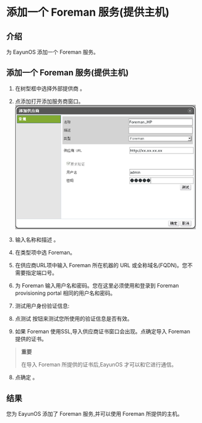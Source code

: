 # 添加一个 Foreman 服务(提供主机)

## 介绍

为 EayunOS 添加一个 Foreman 服务。

## 添加一个 Foreman 服务(提供主机)

1. 在树型框中选择外部提供商 。

2. 点添加打开添加服务商窗口。
![The Add Provider Window Foreman](../images/External_Providers_the_add_provider_window_foreman.png)

3. 输入名称和描述 。

4. 在类型项中选 Foreman。

5. 在供应商URL项中输入 Foreman 所在机器的 URL 或全称域名(FQDN)。您不需要指定端口号。

6. 为 Foreman 输入用户名和密码。您在这里必须使用和登录到 Foreman provisioning portal 相同的用户名和密码。

7. 测试用户身份验证信息:

  1. 点测试 按钮来测试您所使用的验证信息是否有效。

  2. 如果 Foreman 使用SSL,导入供应商证书窗口会出现。点确定导入 Foreman 提供的证书。
  >**重要**
  >
  >在导入 Foreman 所提供的证书后,EayunOS 才可以和它进行通信。

8. 点确定 。

## 结果

您为 EayunOS 添加了 Foreman 服务,并可以使用 Foreman 所提供的主机。
